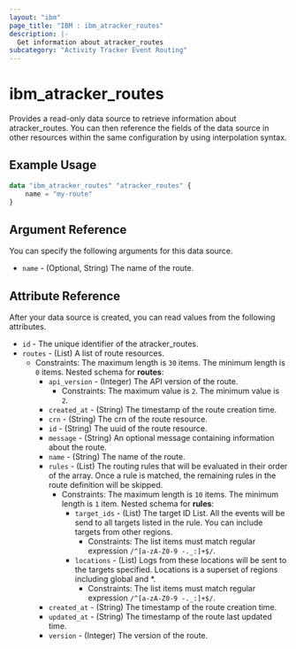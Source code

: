 ```yaml
---
layout: "ibm"
page_title: "IBM : ibm_atracker_routes"
description: |-
  Get information about atracker_routes
subcategory: "Activity Tracker Event Routing"
---
```


# ibm_atracker_routes

Provides a read-only data source to retrieve information about atracker_routes. You can then reference the fields of the data source in other resources within the same configuration by using interpolation syntax.

## Example Usage

```terraform
data "ibm_atracker_routes" "atracker_routes" {
	name = "my-route"
}
```

## Argument Reference

You can specify the following arguments for this data source.

* `name` - (Optional, String) The name of the route.

## Attribute Reference

After your data source is created, you can read values from the following attributes.

* `id` - The unique identifier of the atracker_routes.
* `routes` - (List) A list of route resources.
  * Constraints: The maximum length is `30` items. The minimum length is `0` items.
Nested schema for **routes**:
	* `api_version` - (Integer) The API version of the route.
	  * Constraints: The maximum value is `2`. The minimum value is `2`.
	* `created_at` - (String) The timestamp of the route creation time.
	* `crn` - (String) The crn of the route resource.
	* `id` - (String) The uuid of the route resource.
	* `message` - (String) An optional message containing information about the route.
	* `name` - (String) The name of the route.
	* `rules` - (List) The routing rules that will be evaluated in their order of the array. Once a rule is matched, the remaining rules in the route definition will be skipped.
	  * Constraints: The maximum length is `10` items. The minimum length is `1` item.
	Nested schema for **rules**:
		* `target_ids` - (List) The target ID List. All the events will be send to all targets listed in the rule. You can include targets from other regions.
		  * Constraints: The list items must match regular expression `/^[a-zA-Z0-9 -._:]+$/`.
		* `locations` - (List) Logs from these locations will be sent to the targets specified. Locations is a superset of regions including global and *.
		  * Constraints: The list items must match regular expression `/^[a-zA-Z0-9 -._:]+$/`.
	* `created_at` - (String) The timestamp of the route creation time.
	* `updated_at` - (String) The timestamp of the route last updated time.
	* `version` - (Integer) The version of the route.
